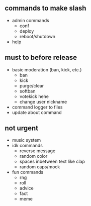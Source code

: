 ## commands to make slash
- admin commands
  - conf
  - deploy
  - reboot/shutdown
- help

## must to before release
- basic moderation (ban, kick, etc.)
  - ban
  - kick
  - purge/clear
  - softban
  - votekick hehe
  - change user nickname
- command logger to files
- update about command

## not urgent
- music system
- idk commands
  - reverse message
  - random color
  - spaces inbetween text like clap
  - random caps/mock
- fun commands
  - rng
  - roll
  - advice
  - fact
  - meme